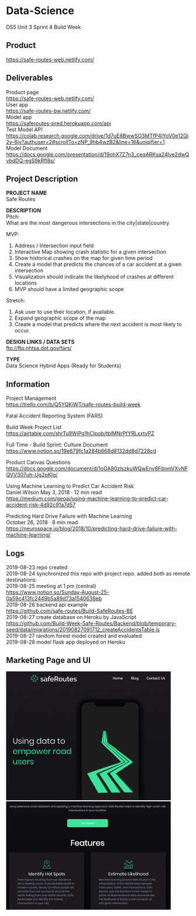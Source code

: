 # Data-Science

DS5 Unit 3 Sprint 4 Build Week    

## Product  

https://safe-routes-web.netlify.com/

## Deliverables  

Product page  
https://safe-routes-web.netlify.com/  
User app   
https://safe-routes-bw.netlify.com/    
Model app   
https://saferoutes-pred.herokuapp.com/api   
Test Model API  
https://colab.research.google.com/drive/1d7uE8BwwSO3MTfP4IYoV0e12Qj2v-6jv?authuser=2#scrollTo=zNP_9hb4wzB2&line=16&uniqifier=1   
Model Document   
https://docs.google.com/presentation/d/19ohX7Z7n3_ceqARKsa24lve2dwQvbdDQ-egS9kRfl8s/

## Project Description   

**PROJECT NAME**   
Safe Routes  

**DESCRIPTION**   
Pitch:  
What are the most dangerous intersections in the city|state|country   

MVP:   
1. Address / Intersection input field   
2. Interactive Map showing crash statistic for a given intersection  
3. Show historical crashes on the map for given time period  
4. Create a model that predicts the chances of a car accident at a given intersection  
5. Visualization should indicate the likelyhood of crashes at different locations  
6. MVP should have a limited geographic scope   

Stretch:   
1. Ask user to use their location, if available.   
2. Expand geographic scope of the map  
3. Create a model that predicts where the next accident is most likely to occur.   

**DESIGN LINKS / DATA SETS**     
ftp://ftp.nhtsa.dot.gov/fars/     

**TYPE**      
Data Science Hybrid Apps (Ready for Students)   
  
## Information 

Project Management   
https://trello.com/b/Q5YQKiWT/safe-routes-build-week  

Fatal Accident Reporting System (FARS)

Build Week Project List   
https://airtable.com/shrTu9WiPg1hCIpob/tblMNrPfYRLxxtvPZ    

Full Time - Build Sprint: Culture Document   
https://www.notion.so/19e679fc1a284b668d8132dd8d7228cd  

Product Canvas Questions   
https://docs.google.com/document/d/1oGA80zlszkuWQwEnv8FdomVXvNFQVV307uh-Ug2pKIg/    
 
Using Machine Learning to Predict Car Accident Risk    
Daniel Wilson May 3, 2018 · 12 min read    
https://medium.com/geoai/using-machine-learning-to-predict-car-accident-risk-4d92c91a7d57     

Predicting Hard Drive Failure with Machine Learning   
October 26, 2018 · 8 min read  
https://neurospace.io/blog/2018/10/predicting-hard-drive-failure-with-machine-learning/  

## Logs 

2019-08-23 repo created   
2019-08-24 synchronized this repo with project repo. added both as remote destinations.    
2019-08-25 meeting at 1 pm (central)  
https://www.notion.so/Sunday-August-25-0a59c413fc2449b5a89d73a1540638eb   
2019-08-26 backend api example  
https://github.com/safe-routes/Build-SafeRoutes-BE  
2019-08-27 create database on Heroku by JavaScript    
https://github.com/Build-Week-Safe-Routes/Backend/blob/temporary-seed/data/migrations/20190827091712_createAccidentsTable.js   
2019-08-27 random forest model created and evaluated   
2019-08-28 model flask app deployed on Heroku   

## Marketing Page and UI  

<img src="https://github.com/Nov05/pictures/blob/master/pic001/2019-08-29%2015_25_59-Safe%20Routes.png?raw=true" width="450">

<img src="https://github.com/Nov05/pictures/blob/master/pic001/2019-08-29%2015_26_16-Safe%20Routes.png?raw=true" width="450">  


 

